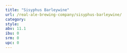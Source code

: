 ```yaml
---
title: "Sisyphus Barleywine"
url: /real-ale-brewing-company/sisyphus-barleywine/
category: 
style: 
abv: 11.1
ibu: 0
srm: 0
upc: 0
---
```


